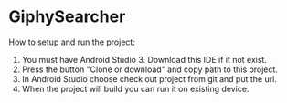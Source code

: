 # GiphySearcher

How to setup and run the project:
1. You must have Android Studio 3. Download this IDE if it not exist.
2. Press the button "Clone or download" and copy path to this project.
3. In Android Studio choose check out project from git and put the url.
4. When the project will build you can run it on existing device. 
